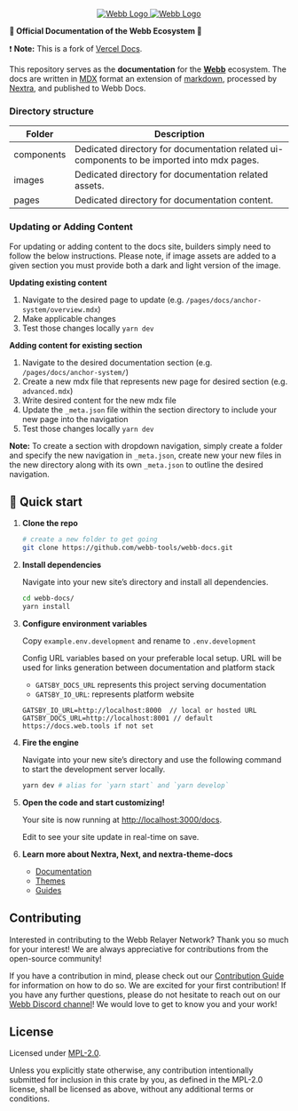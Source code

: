 <div align="center">
<a href="https://www.webb.tools/">
    
![Webb Logo](./assets/webb_banner_light.png#gh-light-mode-only)
![Webb Logo](./assets/webb_banner_dark.png#gh-dark-mode-only)
  </a>
  </div>
<p align="left">
    <strong>🚀 Official Documentation of the Webb Ecosystem 🚀 </strong>
</p>

<!-- Badges -->

<!-- Description -->

❗ **Note:** This is a fork of [Vercel Docs](https://github.com/vercel/turbo/tree/main/docs).

This repository serves as the **documentation** for the **[Webb](https://www.webb.tools/)** ecosystem. The docs are written in [MDX](https://mdxjs.com/) format an extension of [markdown](https://www.markdownguide.org/), processed by [Nextra](https://github.com/shuding/nextra/tree/main), and published to Webb Docs.


### Directory structure

| Folder     | Description                                                                                |
| ---------- | ------------------------------------------------------------------------------------------ |
| components | Dedicated directory for documentation related ui-components to be imported into mdx pages. |
| images     | Dedicated directory for documentation related assets.                                      |
| pages      | Dedicated directory for documentation content.                                             |

### Updating or Adding Content

For updating or adding content to the docs site, builders simply need to follow the below instructions. Please note, 
if image assets are added to a given section you must provide both a dark and light version of the image. 

**Updating existing content**

1. Navigate to the desired page to update (e.g. `/pages/docs/anchor-system/overview.mdx`)
2. Make applicable changes
3. Test those changes locally `yarn dev`

**Adding content for existing section**

1. Navigate to the desired documentation section (e.g. `/pages/docs/anchor-system/`)
2. Create a new mdx file that represents new page for desired section (e.g. `advanced.mdx`)
3. Write desired content for the new mdx file 
4. Update the `_meta.json` file within the section directory to include your new page into the navigation
5. Test those changes locally `yarn dev`

**Note:** To create a section with dropdown navigation, simply create a folder and specify the new navigation in `_meta.json`, create new your new files in the new directory along with its own `_meta.json` to outline the desired 
navigation.  

## 🚀 Quick start

1.  **Clone the repo**

    ```bash
    # create a new folder to get going
    git clone https://github.com/webb-tools/webb-docs.git
    ```

2.  **Install dependencies**

    Navigate into your new site’s directory and install all dependencies.

    ```bash
    cd webb-docs/
    yarn install
    ```

3.  **Configure environment variables**

    Copy `example.env.development` and rename to `.env.development`

    Config URL variables based on your preferable local setup. URL will be used for links generation between documentation and platform stack

    - `GATSBY_DOCS_URL` represents this project serving documentation
    - `GATSBY_IO_URL`: represents platform website

    ```
    GATSBY_IO_URL=http://localhost:8000  // local or hosted URL
    GATSBY_DOCS_URL=http://localhost:8001 // default https://docs.web.tools if not set
    ```

4.  **Fire the engine**

    Navigate into your new site’s directory and use the following command to start the development server locally.

    ```bash
    yarn dev # alias for `yarn start` and `yarn develop`
    ```

5.  **Open the code and start customizing!**

    Your site is now running at [http://localhost:3000/docs](http://localhost:3000/docs).

    Edit to see your site update in real-time on save.

6.  **Learn more about Nextra, Next, and nextra-theme-docs**

    - [Documentation](https://nextra.site/docs)
    - [Themes](https://nextra.site/docs/docs-theme)
    - [Guides](https://nextra.site/docs/guide)

<h2 id="contribute"> Contributing </h2>

Interested in contributing to the Webb Relayer Network? Thank you so much for your interest! We are always appreciative for contributions from the open-source community!

If you have a contribution in mind, please check out our [Contribution Guide](./.github/CONTRIBUTING.md) for information on how to do so. We are excited for your first contribution! If you have any further questions, please do not hesitate to reach out on our [Webb Discord channel](https://discord.com/invite/cv8EfJu3Tn)! We would love to get to know you and your work!

<h2 id="license"> License </h2>

Licensed under <a href="LICENSE">MPL-2.0</a>.

Unless you explicitly state otherwise, any contribution intentionally submitted for inclusion in this crate by you, as defined in the MPL-2.0 license, shall be licensed as above, without any additional terms or conditions.